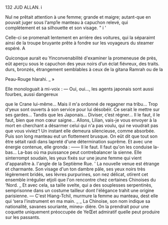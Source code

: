   
 
 
  
  
 
 
  
  
  
   
 
  
 
   
  
 
  
  
 
  
  
  

132 JUD ALLAN.     i   

Nul ne prêtait attention à une femme; grande et maigre; autant-que 
en pouvait juger sous l‘amp1e manteau à capuchon relevé, qui  
complètement et sa silhouette et son visage. " i '

Celle-ci se promenait lentement en arrière des voitures, qui la séparaimt
ainsi de la troupe bruyante prête à fondre sur les voyageurs du steamer
espéré. A

Quiconque aurait eu Yinconvenabilité d'examiner la promeneuse de près,
eût aperçu sous le capuchon des yeux noirs d’un éclat ﬁévreux, des traits.
durs, bronzés, étrangement semblables à ceux de la gitana Ramrah ou de la

Peau-Rouge hlarahi. _ »

Elle monologuait à mi-voix :
— Oui, oui..., les agents japonais sont aussi fourbes, aussi dangereux

que le Crane lui-même... Mais il m'a ordonné de regagner ma tribu... Trop
d‘yeux sont ouverts à son service pour lui désobéir. Ce serait le mettre sur
ses gardes... Tandis que les Japonais... Diviser, c’est régner... Il le faut, il
le faut, bien que mon cœur saigne... Allons, Lilian, vais-je vous envoyer à
la mort en cherchant a désarmer celui qui n'a pas voulu, qui ne voudrait
pas que vous viviez‘!
Un instant elle demeura silencieuse, comme absorbée.
Puis son long manteau eut un flottement brusque.
On eût dit que tout son être sétait raidi dans lapreté d'une détermination
suprême.
Et avec une énergie contenue, elle gronda :
—— Il le faut. Il faut qu'on les conduise la-bas... La-bas où ma puissance
peut contrebalancer la sienne.
Elle sinterrompt soudain, les yeux ﬁxés sur une jeune femme qui vient
d'apparaître à. l'angle de la Septième Rue. '
La nouvelle venue est étrange et charmante.
Son visage d'un ton dambre pâle, ses yeux noirs très légèrement bridés,
ses lèvres purpurines, son nez délicat, otïrent cet ensemble irrégulier etjoli
que l'on rencontre chez certaines Chinoises du ‘Nord. _
Et avec cela, sa taille svelte, qui a des souplesses serpentinès, semprisonne
dans un costume tailleur dont l'élégance trahit une origine parisienne.
— C'est Hiang-Tchil, murmure la femme au manteau, dest elle qui ‘sera
l'instrument en ma main. _ _
La Chinoise, son nom indique sa nationalité, savanes souriante, mineu-
dière. On la prendrait pour une coquette uniquement préoccupée de YeŒet
admiratif quelle peut produire sur les passants.

